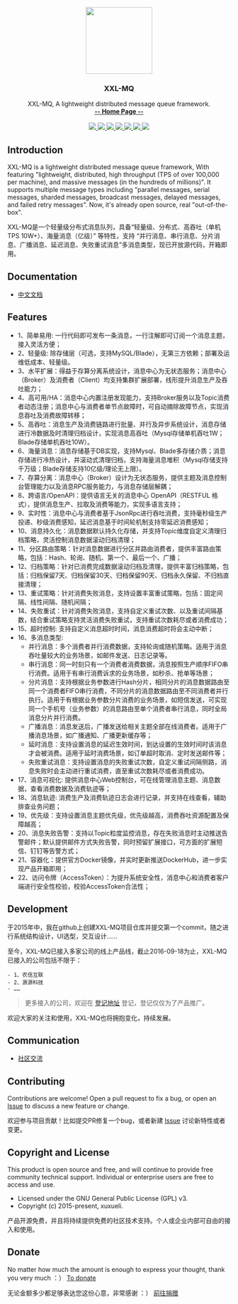 <p align="center">
    <img src="https://www.xuxueli.com/doc/static/xxl-job/images/xxl-logo.jpg" width="150">
    <h3 align="center">XXL-MQ</h3>
    <p align="center">
        XXL-MQ, A lightweight distributed message queue framework.
        <br>
        <a href="https://www.xuxueli.com/xxl-mq/"><strong>-- Home Page --</strong></a>
        <br>
        <br>
        <a href="https://github.com/xuxueli/xxl-mq/actions">
            <img src="https://github.com/xuxueli/xxl-mq/workflows/Java%20CI/badge.svg" >
        </a>
        <a href="https://maven-badges.herokuapp.com/maven-central/com.xuxueli/xxl-mq/">
            <img src="https://maven-badges.herokuapp.com/maven-central/com.xuxueli/xxl-mq/badge.svg" >
        </a>
        <a href="https://github.com/xuxueli/xxl-mq/releases">
            <img src="https://img.shields.io/github/release/xuxueli/xxl-mq.svg" >
        </a>
        <a href="https://github.com/xuxueli/xxl-mq/">
            <img src="https://img.shields.io/github/stars/xuxueli/xxl-mq" >
        </a>
        <a href="https://hub.docker.com/r/xuxueli/xxl-mq-admin/">
            <img src="https://img.shields.io/docker/pulls/xuxueli/xxl-mq-admin" >
        </a>
        <a href="http://www.gnu.org/licenses/gpl-3.0.html">
         <img src="https://img.shields.io/badge/license-GPLv3-blue.svg" >
        </a>
        <a href="https://www.xuxueli.com/page/donate.html">
            <img src="https://img.shields.io/badge/%24-donate-ff69b4.svg?style=flat-square" >
        </a>
    </p>    
</p>


## Introduction

XXL-MQ is a lightweight distributed message queue framework, With featuring "lightweight, distributed, high throughput (TPS of over 100,000 per machine), and massive messages (in the hundreds of millions)". 
It supports multiple message types including "parallel messages, serial messages, sharded messages, broadcast messages, delayed messages, and failed retry messages".
Now, it's already open source, real "out-of-the-box".

XXL-MQ是一个轻量级分布式消息队列，具备“轻量级、分布式、高吞吐（单机TPS 10W+）、海量消息（亿级）” 等特性，支持 “并行消息、串行消息、分片消息、广播消息、延迟消息、失败重试消息”多消息类型，现已开放源代码，开箱即用。


## Documentation
- [中文文档](https://www.xuxueli.com/xxl-mq/)


## Features
- 1、简单易用: 一行代码即可发布一条消息，一行注解即可订阅一个消息主题，接入灵活方便；
- 2、轻量级: 除存储层（可选，支持MySQL/Blade），无第三方依赖；部署及运维低成本、轻量级。
- 3、水平扩展：得益于存算分离系统设计，消息中心为无状态服务；消息中心（Broker）及消费者（Client）均支持集群扩展部署，线形提升消息生产及吞吐能力；
- 4、高可用/HA：消息中心内置注册发现能力，支持Broker服务以及Topic消费者动态注册；消息中心与消费者单节点故障时，可自动摘除故障节点，实现消息吞吐及消费故障转移；
- 5、高吞吐：消息生产及消费链路进行批量、并行及异步系统设计，消息存储进行冷数据及时清理归档设计，实现消息高吞吐（Mysql存储单机吞吐1W；Blade存储单机吞吐10W）。
- 6、海量消息：消息存储基于DB实现，支持Mysql、Blade多存储介质；消息存储进行冷热设计，并滚动式清理归档，支持海量消息堆积（Mysql存储支持千万级；Blade存储支持10亿级/理论无上限）。
- 7、存算分离：消息中心（Broker）设计为无状态服务，提供主题及消息控制台管理能力以及消息RPC服务能力，与消息存储层解耦；
- 8、跨语言/OpenAPI：提供语言无关的消息中心 OpenAPI（RESTFUL 格式），提供消息生产、拉取及消费等能力，实现多语言支持；
- 9、实时性：消息中心与消费者基于JsonRpc进行吞吐消费，支持毫秒级生产投递、秒级消费感知，延迟消息基于时间轮机制支持零延迟消费感知；
- 10、消息持久化：消息数据默认持久化存储，并支持Topic维度自定义清理归档策略，灵活控制消息数据滚动归档清理；
- 11、分区路由策略：针对消息数据进行分区并路由消费者，提供丰富路由策略，包括：Hash、轮询、随机、第一个、最后一个、广播；
- 12、归档策略：针对已消费完成数据滚动归档及清理，提供丰富归档策略，包括：归档保留7天、归档保留30天、归档保留90天、归档永久保留、不归档直接清理；
- 13、重试策略：针对消费失败消息，支持设置丰富重试策略，包括：固定间隔、线性间隔、随机间隔；
- 14、失败重试：针对消费失败消息，支持自定义重试次数、以及重试间隔基数，结合重试策略支持灵活消费失败重试，支持重试次数耗尽或者消费成功；
- 15、超时控制: 支持自定义消息超时时间，消息消费超时将会主动中断；
- 16、多消息类型:
  - 并行消息：多个消费者并行消费数据，支持轮询或随机策略。适用于消息吞吐量较大的业务场景，如邮件发送、日志记录等。
  - 串行消息：同一时刻只有一个消费者消费数据，消息按照生产顺序FIFO串行消费。适用于有串行消费诉求的业务场景，如秒杀、抢单等场景；
  - 分片消息：支持根据业务参数进行Hash分片，相同分片的消息数据路由至同一个消费者FIFO串行消费，不同分片的消息数据路由至不同消费者并行执行。适用于有根据业务参数分片消费的业务场景，如短信发送，可实现同一个手机号（业务参数）的消息路由至单个消费者串行消息，同时全局消息分片并行消费。
  - 广播消息：消息发送后，广播发送给相关主题全部在线消费者。适用于广播消息场景，如广播通知、广播更新缓存等；
  - 延时消息：支持设置消息的延迟生效时间，到达设置的生效时间时该消息才会被消费。适用于延时消费场景，如订单超时取消、定时发送邮件等；
  - 失败重试消息：支持设置消息的失败重试次数，自定义重试间隔侧路，消息失败时会主动进行重试消费，直至重试次数耗尽或者消费成功。
- 17、消息可视化: 提供消息中心Web控制台，可在线管理消息主题、消息数据，查看消费数据及消费轨迹等；
- 18、消息轨迹: 消费生产及消费轨迹日志会进行记录，并支持在线查看，辅助排查业务问题；
- 19、优先级：支持设置消息主题优先级，优先级越高，消费吞吐资源配置及保障越高；
- 20、消息失败告警：支持以Topic粒度监控消息，存在失败消息时主动推送告警邮件；默认提供邮件方式失败告警，同时预留扩展接口，可方面的扩展短信、钉钉等告警方式；
- 21、容器化：提供官方Docker镜像，并实时更新推送DockerHub，进一步实现产品开箱即用；
- 22、访问令牌（AccessToken）：为提升系统安全性，消息中心和消费者客户端进行安全性校验，校验AccessToken合法性；


## Development
于2015年中，我在github上创建XXL-MQ项目仓库并提交第一个commit，随之进行系统结构设计，UI选型，交互设计……

至今，XXL-MQ已接入多家公司的线上产品线，截止2016-09-18为止，XXL-MQ已接入的公司包括不限于：

	- 1、农信互联
    - 2、源源科技
	- ……

> 更多接入的公司，欢迎在 [登记地址](https://github.com/xuxueli/xxl-mq/issues/1 ) 登记，登记仅仅为了产品推广。

欢迎大家的关注和使用，XXL-MQ也将拥抱变化，持续发展。


## Communication

- [社区交流](https://www.xuxueli.com/page/community.html)


## Contributing
Contributions are welcome! Open a pull request to fix a bug, or open an [Issue](https://github.com/xuxueli/xxl-mq/issues/) to discuss a new feature or change.

欢迎参与项目贡献！比如提交PR修复一个bug，或者新建 [Issue](https://github.com/xuxueli/xxl-mq/issues/) 讨论新特性或者变更。


## Copyright and License
This product is open source and free, and will continue to provide free community technical support. Individual or enterprise users are free to access and use.

- Licensed under the GNU General Public License (GPL) v3.
- Copyright (c) 2015-present, xuxueli.

产品开源免费，并且将持续提供免费的社区技术支持。个人或企业内部可自由的接入和使用。


## Donate
No matter how much the amount is enough to express your thought, thank you very much ：）     [To donate](https://www.xuxueli.com/page/donate.html )

无论金额多少都足够表达您这份心意，非常感谢 ：）      [前往捐赠](https://www.xuxueli.com/page/donate.html )
